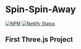 # Spin-Spin-Away
[![NPM](https://img.shields.io/npm/l/react)](https://github.com/wealthczarena/Spin-Spin-Away/blob/master/LICENSE) [![Netlify Status](https://api.netlify.com/api/v1/badges/a62ef6e7-fce0-4cea-8068-32fc1bb0ab2d/deploy-status)](https://app.netlify.com/sites/spinspinaway/deploys)

## First Three.js Project
